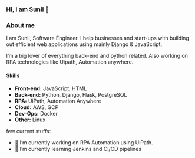### Hi, I am Sunil 👋

### About me

I am Sunil, Software Engineer. I help businesses and start-ups with building out efficient web applications using mainly Django & JavaScript.

I’m a big lover of everything back-end and python related. Also working on RPA technologies like Uipath, Automation anywhere.

#### Skills
- **Front-end:** JavaScript, HTML
- **Back-end:** Python, Django, Flask, PostgreSQL
- **RPA:** UiPath, Automation Anywhere
- **Cloud:** AWS, GCP
- **Dev-Ops:** Docker
- **Other:** Linux


few current stuffs:

- 🔭 I’m currently working on RPA Automation using UiPath.
- 🌱 I’m currently learning Jenkins and CI/CD pipelines
